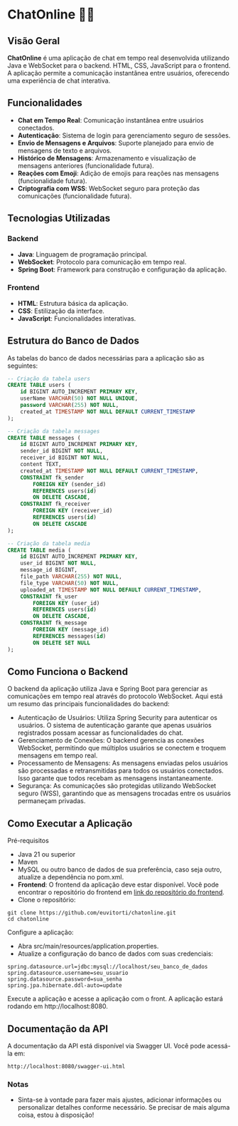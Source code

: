 # ChatOnline 👩‍💻

## Visão Geral

**ChatOnline** é uma aplicação de chat em tempo real desenvolvida utilizando Java e WebSocket para o backend. HTML, CSS, JavaScript para o frontend. A aplicação permite a comunicação instantânea entre usuários, oferecendo uma experiência de chat interativa.

## Funcionalidades

- **Chat em Tempo Real**: Comunicação instantânea entre usuários conectados.
- **Autenticação**: Sistema de login para gerenciamento seguro de sessões.
- **Envio de Mensagens e Arquivos**: Suporte planejado para envio de mensagens de texto e arquivos.
- **Histórico de Mensagens**: Armazenamento e visualização de mensagens anteriores (funcionalidade futura).
- **Reações com Emoji**: Adição de emojis para reações nas mensagens (funcionalidade futura).
- **Criptografia com WSS**: WebSocket seguro para proteção das comunicações (funcionalidade futura).

## Tecnologias Utilizadas

### Backend

- **Java**: Linguagem de programação principal.
- **WebSocket**: Protocolo para comunicação em tempo real.
- **Spring Boot**: Framework para construção e configuração da aplicação.

### Frontend

- **HTML**: Estrutura básica da aplicação.
- **CSS**: Estilização da interface.
- **JavaScript**: Funcionalidades interativas.

## Estrutura do Banco de Dados

As tabelas do banco de dados necessárias para a aplicação são as seguintes:

```sql
-- Criação da tabela users
CREATE TABLE users (
    id BIGINT AUTO_INCREMENT PRIMARY KEY,
    userName VARCHAR(50) NOT NULL UNIQUE,
    password VARCHAR(255) NOT NULL,
    created_at TIMESTAMP NOT NULL DEFAULT CURRENT_TIMESTAMP
);

-- Criação da tabela messages
CREATE TABLE messages (
    id BIGINT AUTO_INCREMENT PRIMARY KEY,
    sender_id BIGINT NOT NULL,
    receiver_id BIGINT NOT NULL,
    content TEXT,
    created_at TIMESTAMP NOT NULL DEFAULT CURRENT_TIMESTAMP,
    CONSTRAINT fk_sender
        FOREIGN KEY (sender_id) 
        REFERENCES users(id)
        ON DELETE CASCADE,
    CONSTRAINT fk_receiver
        FOREIGN KEY (receiver_id)
        REFERENCES users(id)
        ON DELETE CASCADE
);

-- Criação da tabela media
CREATE TABLE media (
    id BIGINT AUTO_INCREMENT PRIMARY KEY,
    user_id BIGINT NOT NULL,
    message_id BIGINT,
    file_path VARCHAR(255) NOT NULL,
    file_type VARCHAR(50) NOT NULL,
    uploaded_at TIMESTAMP NOT NULL DEFAULT CURRENT_TIMESTAMP,
    CONSTRAINT fk_user
        FOREIGN KEY (user_id)
        REFERENCES users(id)
        ON DELETE CASCADE,
    CONSTRAINT fk_message
        FOREIGN KEY (message_id)
        REFERENCES messages(id)
        ON DELETE SET NULL
);
```

## Como Funciona o Backend
O backend da aplicação utiliza Java e Spring Boot para gerenciar as comunicações em tempo real através do protocolo WebSocket. Aqui está um resumo das principais funcionalidades do backend:
- Autenticação de Usuários: Utiliza Spring Security para autenticar os usuários. O sistema de autenticação garante que apenas usuários registrados possam acessar as funcionalidades do chat.
- Gerenciamento de Conexões: O backend gerencia as conexões WebSocket, permitindo que múltiplos usuários se conectem e troquem mensagens em tempo real.
- Processamento de Mensagens: As mensagens enviadas pelos usuários são processadas e retransmitidas para todos os usuários conectados. Isso garante que todos recebam as mensagens instantaneamente.
- Segurança: As comunicações são protegidas utilizando WebSocket seguro (WSS), garantindo que as mensagens trocadas entre os usuários permaneçam privadas.

## Como Executar a Aplicação
Pré-requisitos
- Java 21 ou superior
- Maven
- MySQL ou outro banco de dados de sua preferência, caso seja outro, atualize a dependência no pom.xml.
- **Frontend**: O frontend da aplicação deve estar disponível. Você pode encontrar o repositório do frontend em [link do repositório do frontend](https://github.com/euvitorti/chatFront).
- Clone o repositório:
```
git clone https://github.com/euvitorti/chatonline.git
cd chatonline
````

Configure a aplicação:

- Abra src/main/resources/application.properties.
- Atualize a configuração do banco de dados com suas credenciais:
```
spring.datasource.url=jdbc:mysql://localhost/seu_banco_de_dados
spring.datasource.username=seu_usuario
spring.datasource.password=sua_senha
spring.jpa.hibernate.ddl-auto=update
```

Execute a aplicação e acesse a aplicação com o front. A aplicação estará rodando em http://localhost:8080.

## Documentação da API
A documentação da API está disponível via Swagger UI. Você pode acessá-la em:
```
http://localhost:8080/swagger-ui.html
```
### Notas
- Sinta-se à vontade para fazer mais ajustes, adicionar informações ou personalizar detalhes conforme necessário. Se precisar de mais alguma coisa, estou à disposição!
